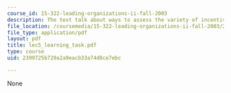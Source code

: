 ```yaml
---
course_id: 15-322-leading-organizations-ii-fall-2003
description: The text talk about ways to assess the variety of incentive plans
file_location: /coursemedia/15-322-leading-organizations-ii-fall-2003/2399725b720a2a9eacb33a74d8ce7ebc_lec5_learning_task.pdf
file_type: application/pdf
layout: pdf
title: lec5_learning_task.pdf
type: course
uid: 2399725b720a2a9eacb33a74d8ce7ebc

---
```

None